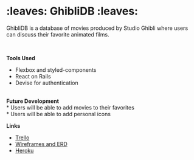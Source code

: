 <h1> :leaves: GhibliDB :leaves: </h1>

<p>GhibliDB is a database of movies produced by Studio Ghibli where users can discuss their favorite animated films. </p>
<br />

<b> Tools Used </b>
* Flexbox and styled-components
* React on Rails
* Devise for authentication
<br />
<b>Future Development</b><br />
* Users will be able to add movies to their favorites<br/>
* Users will be able to add personal icons 
<br />



<b> Links </b>
* <a href="https://trello.com/b/4eem0iVq/wdi-unit-4-project-ghiblidb"> Trello </a>
* <a href="http://ibb.co/album/gROA8v"> Wireframes and ERD </a>
* <a href="https://ghiblidb.herokuapp.com/"> Heroku </a>
